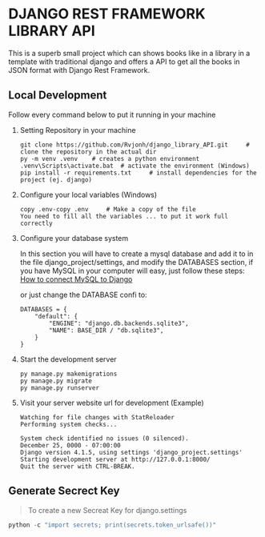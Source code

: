 # DJANGO REST FRAMEWORK LIBRARY API

This is a superb small project which can shows books like in a library in a template with traditional django and offers a API to get all the books in JSON format with Django Rest Framework.

## Local Development

Follow every command below to put it running in your machine

1. Setting Repository in your machine

    ```CMD
    git clone https://github.com/Rvjonh/django_library_API.git     # clone the repository in the actual dir
    py -m venv .venv    # creates a python environment
    .venv\Scripts\activate.bat  # activate the environment (Windows)
    pip install -r requirements.txt     # install dependencies for the project (ej. django)
    ```

2. Configure your local variables (Windows)

    ```.ENV
    copy .env-copy .env     # Make a copy of the file
    You need to fill all the variables ... to put it work full correctly
    ```

3. Configure your database system

    In this section you will have to create a mysql database and add it to in the file django_project/settings, and modify the DATABASES section, if you have MySQL in your computer will easy, just follow these steps: [How to connect MySQL to Django](https://www.javatpoint.com/how-to-connect-mysql-to-django)

    or just change the DATABASE confi to:

    ```CMD
    DATABASES = {
        "default": {
            "ENGINE": "django.db.backends.sqlite3",
            "NAME": BASE_DIR / "db.sqlite3",
        }
    }
    ```

4. Start the development server

    ```CMD
    py manage.py makemigrations
    py manage.py migrate
    py manage.py runserver
    ```

5. Visit your server website url for development (Example)

    ```CMD
    Watching for file changes with StatReloader
    Performing system checks...

    System check identified no issues (0 silenced).
    December 25, 0000 - 07:00:00
    Django version 4.1.5, using settings 'django_project.settings'
    Starting development server at http://127.0.0.1:8000/
    Quit the server with CTRL-BREAK.
    ```

## Generate Secrect Key

> To create a new Secreat Key for django.settings

```Python
python -c "import secrets; print(secrets.token_urlsafe())"
```
